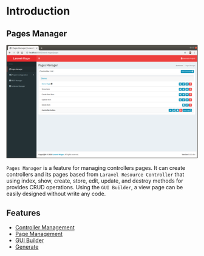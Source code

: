 # Introduction

## Pages Manager

 ![](../../_images/pages/pages_manager/pages_manager.png)
 
`Pages Manager` is a feature for managing controllers pages. 
It can create controllers and its pages based from `Laravel Resource Controller` that using index, show, create, store, edit, update, and destroy methods for provides CRUD operations.
Using the `GUI Builder`, a view page can be easily designed without write any code.  

## Features
* [Controller Management](_features/pages_manager/controller.md)
* [Page Management](_features/pages_manager/page.md)
* [GUI Builder](_features/pages_manager/gui_builder.md)
* [Generate](_features/pages_manager/generate.md)